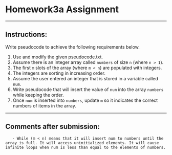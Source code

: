 # Homework3a Assignment
---

## Instructions:
Write pseudocode to achieve the following requirements below.

1.   Use and modify the given pseudocode.txt.
2.   Assume there is an integer array called ```numbers``` of size ```n``` (where ```n > 1```).
3.   The first ```m``` slots of the array (where ```m < n```) are populated with integers.
4.   The integers are sorting in increasing order.
5.   Assume the user entered an integer that is stored in a variable called ```num```.
6.   Write pseudocode that will insert the value of ```num``` into the array ```numbers``` while keeping the order.
7.   Once ```num``` is inserted into ```numbers```, update ```m``` so it indicates the correct numbers of items in the array.
---
## Comments after submission:
```
   - While (m < n) means that it will insert num to numbers until the array is full. It will access uninitialized elements. It will cause infinite loops when num is less than equal to the elements of numbers.
```
